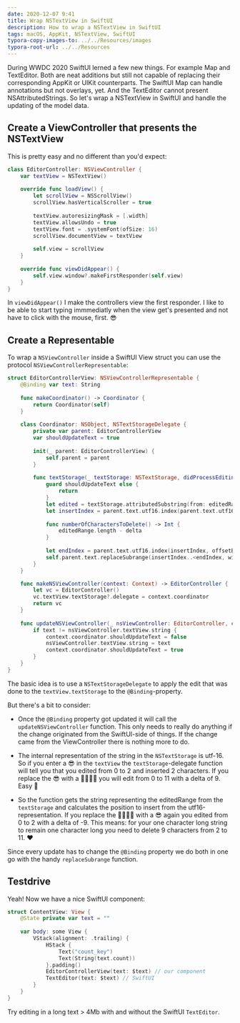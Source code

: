 ```yaml
---
date: 2020-12-07 9:41
title: Wrap NSTextView in SwiftUI
description: How to wrap a NSTextView in SwiftUI
tags: macOS, AppKit, NSTextView, SwiftUI
typora-copy-images-to: ../../Resources/images
typora-root-url: ../../Resources
---
```

During WWDC 2020 SwiftUI lerned a few new things. For example Map and TextEditor. Both are neat additions but still not capable of replacing their corresponding AppKit or UIKit counterparts. The SwiftUI Map can handle annotations but not overlays, yet. And the TextEditor cannot present NSAttributedStrings. So let's wrap a NSTextView in SwiftUI and handle the updating of the model data.

## Create a ViewController that presents the NSTextView

This is pretty easy and no different than you'd expect:

```Swift
class EditorController: NSViewController {
    var textView = NSTextView()
    
    override func loadView() {
        let scrollView = NSScrollView()
        scrollView.hasVerticalScroller = true
        
        textView.autoresizingMask = [.width]
        textView.allowsUndo = true
        textView.font = .systemFont(ofSize: 16)
        scrollView.documentView = textView
        
        self.view = scrollView
    }
    
    override func viewDidAppear() {
        self.view.window?.makeFirstResponder(self.view)
    }
}
```

In `viewDidAppear()` I make the controllers view the first responder. I like to be able to start typing immmediatly when the view get's presented and not have to click with the mouse, first. 😎



## Create a Representable

To wrap a `NSViewController` inside a SwiftUI View struct you can use the protocol `NSViewControllerRepresentable`:

```Swift
struct EditorControllerView: NSViewControllerRepresentable {
    @Binding var text: String
    
    func makeCoordinator() -> Coordinator {
        return Coordinator(self)
    }
    
    class Coordinator: NSObject, NSTextStorageDelegate {
        private var parent: EditorControllerView
        var shouldUpdateText = true
        
        init(_ parent: EditorControllerView) {
            self.parent = parent
        }
        
        func textStorage(_ textStorage: NSTextStorage, didProcessEditing editedMask: NSTextStorageEditActions, range editedRange: NSRange, changeInLength delta: Int) {
            guard shouldUpdateText else {
                return
            }
            let edited = textStorage.attributedSubstring(from: editedRange).string
            let insertIndex = parent.text.utf16.index(parent.text.utf16.startIndex, offsetBy: editedRange.lowerBound)
            
            func numberOfCharactersToDelete() -> Int {
                editedRange.length - delta
            }
            
            let endIndex = parent.text.utf16.index(insertIndex, offsetBy: numberOfCharactersToDelete())
            self.parent.text.replaceSubrange(insertIndex..<endIndex, with: edited)
        }
    }

    func makeNSViewController(context: Context) -> EditorController {
        let vc = EditorController()
        vc.textView.textStorage?.delegate = context.coordinator
        return vc
    }
    
    func updateNSViewController(_ nsViewController: EditorController, context: Context) {
        if text != nsViewController.textView.string {
            context.coordinator.shouldUpdateText = false
            nsViewController.textView.string = text
            context.coordinator.shouldUpdateText = true
        }
    }
}
```

The basic idea is to use a `NSTextStorageDelegate`  to apply the edit that was done to the `textView.textStorage` to the `@Binding`-property.

But there's a bit to consider:

- Once the `@Binding` property got updated it will call the `updateNSViewController` function. This only needs to really do anything if the change originated from the SwiftUI-side of things. If the change came from the ViewController there is nothing more to do.

- The internal representation of the string in the `NSTextStorage` is utf-16. So if you enter a 😎 in the `textView` the `textStorage`-delegate function will tell you that you edited from 0 to 2 and inserted 2 characters. If you replace the 😎 with a 👨‍👩‍👧‍👧 you will edit from 0 to 11 with a delta of 9. Easy 😬

- So the function gets the string representing the editedRange from the `textStorage` and calculates the position to insert from the utf16-representation. If you replace the 👨‍👩‍👧‍👧 with a 😎 again you edited from 0 to 2 with a delta of -9. This means: for your one character long string to remain one character long you need to delete 9 characters from 2 to 11. ❤️

Since every update has to change the `@Binding` property we do both in one go with the handy `replaceSubrange` function.



## Testdrive

Yeah! Now we have a nice SwiftUI component:

```Swift
struct ContentView: View {
    @State private var text = ""
    
    var body: some View {
        VStack(alignment: .trailing) {
            HStack {
                Text("count_key")
                Text(String(text.count))
            }.padding()
            EditorControllerView(text: $text) // our component
            TextEditor(text: $text) // SwiftUI
        }
    }
}
```

Try editing in a long text > 4Mb with and without the SwiftUI `TextEditor`.


